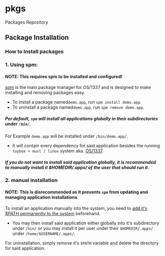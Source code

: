 # pkgs
Packages Repository
##	Package Installation
###	How to Install packages

###	1. Using spm:
####	NOTE: This requires spm to be installed and configured!
[spm](https://github.com/OS-1337/spm) is the main package manager for OS/1337 and is designed to make installing and removing packages easy.

- To install a package named```demo.app```, run ```spm install demo.app```.
- To uninstall a package named```demo.app```, run ```spm remove demo.app```.

#####	Per default, ```spm``` will install all applications globally in their subdirectories under ```/bin/```.
For Example ```demo.app``` will be installed under ```/bin/demo.app/```. 

- It will contain every dependency for said application besides the running ```toybox + musl / linux``` system aka. [OS/1337](https://os1337.com).

#####	If you do not want to install said application globally, it is recommended to manually install it $HOMEDIR/.apps/ of the user that should run it.



###	2. manual installation
####	NOTE: This is disrecommended as it prevents ```spm``` from updating and managing application installations.

To install an application manually into the system, you need to [add it's $PATH permanently to the system](https://www.digitalocean.com/community/tutorials/how-to-view-and-update-the-linux-path-environment-variable#step-3-mdash-permanently-adding-a-directory-to-the-path-variable) beforehand.
- You may then install said application either globally into it's subdirectory under ```/bin/``` or you may install it per user under their ```$HOMEDIR/.apps/``` under ```/home/$USERNAME/.apps/```.

For uninstallation, simply remove it's ```$PATH``` variable and delete the directory for said application.
